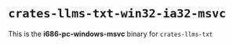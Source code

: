 # `crates-llms-txt-win32-ia32-msvc`

This is the **i686-pc-windows-msvc** binary for `crates-llms-txt`
